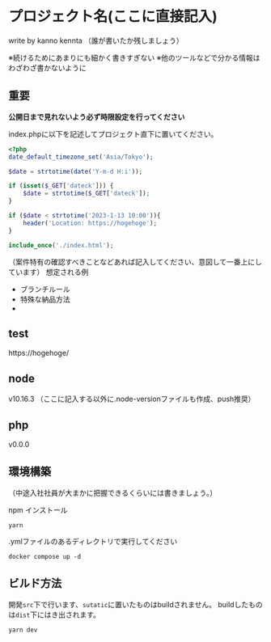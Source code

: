 # プロジェクト名(ここに直接記入)

write by kanno kennta
（誰が書いたか残しましょう）

※続けるためにあまりにも細かく書きすぎない
※他のツールなどで分かる情報はわざわざ書かないように

## 重要

**公開日まで見れないよう必ず時限設定を行ってください**

index.phpに以下を記述してプロジェクト直下に置いてください。

```php
<?php
date_default_timezone_set('Asia/Tokyo');

$date = strtotime(date('Y-m-d H:i'));

if (isset($_GET['dateck'])) {
    $date = strtotime($_GET['dateck']);
}

if ($date < strtotime('2023-1-13 10:00')){
    header('Location: https://hogehoge');
}

include_once('./index.html');
```


（案件特有の確認すべきことなどあれば記入してください、意図して一番上にしています）
想定される例
- ブランチルール
- 特殊な納品方法
- 

## test

https://hogehoge/

## node

v10.16.3
（ここに記入する以外に.node-versionファイルも作成、push推奨）


## php

v0.0.0

## 環境構築

（中途入社社員が大まかに把握できるくらいには書きましょう。）

npm インストール

```shell
yarn
```

.ymlファイルのあるディレクトリで実行してください

```shell
docker compose up -d
```

## ビルド方法

開発`src`下で行います、`sutatic`に置いたものはbuildされません。
buildしたものは`dist`下にはき出されます。

```shell
yarn dev
```